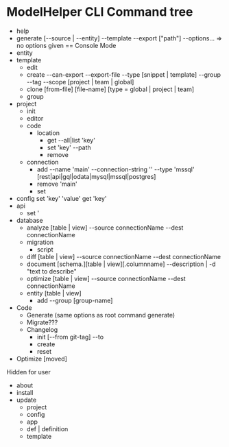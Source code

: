 # ModelHelper CLI Command tree

- help
- generate [--source | --entity] --template --export ["path"] --options... => no options given == Console Mode
- entity
- template
    - edit
    - create <name> --can-export --export-file --type [snippet | template] --group --tag --scope [project | team | global]
    - clone [from-file] [file-name] [type = global | project | team]
    - group
- project
    - init
    - editor
    - code
        - location
            - get --all|list 'key'
            - set 'key' --path
            - remove
    - connection
        - add --name 'main' --connection-string '' --type 'mssql' [rest|api|gql|odata|mysql|mssql|postgres]
        - remove 'main'
        - set
- config
    set 'key' 'value'
    get 'key'
- api
    - set '    
- database
    - analyze [table | view] --source connectionName --dest connectionName
    - migration
        - script
    - diff [table | view] --source connectionName --dest connectionName
    - document [schema.][table | view][.columnname] --description | -d "text to describe"
    - optimize [table | view] --source connectionName --dest connectionName
    - entity [table | view]
        - add --group [group-name]
- Code
    - Generate (same options as root command generate)
    - Migrate???
    - Changelog
        - init [--from git-tag] --to
        - create 
        - reset
- Optimize [moved]


Hidden for user
- about
- install
- update
    - project
    - config
    - app
    - def | definition
    - template